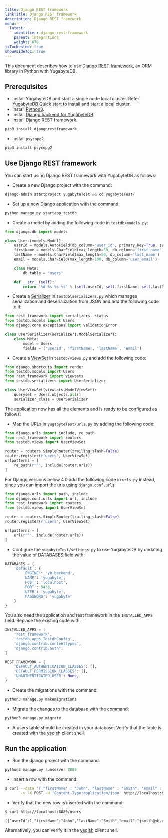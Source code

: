 ```yaml
---
title: Django REST framework
linkTitle: Django REST framework
description: Django REST framework
menu:
  latest:
    identifier: django-rest-framework
    parent: integrations
    weight: 670
isTocNested: true
showAsideToc: true
---
```


This document describes how to use [Django REST framework](https://www.django-rest-framework.org/), an ORM library in Python with YugabyteDB.

## Prerequisites

- Install YugabyteDB and start a single node local cluster. Refer [YugabyteDB Quick start](../../quick-start/) to install and start a local cluster.
- Install [Python3](https://www.python.org/downloads/).
- Install [Django backend for YugabyteDB](https://github.com/yugabyte/yb-django).
- Install Django REST framework.

```sh
pip3 install djangorestframework
```

- Install `psycopg2`.

```sh
pip3 install psycopg2
```

## Use Django REST framework

You can start using Django REST framework with YugabyteDB as follows:

- Create a new Django project with the command:

```python
django-admin startproject yugabyteTest && cd yugabyteTest/
```

- Set up a new Django application with the command:

```python
python manage.py startapp testdb
```

- Create a model by adding the following code in `testdb/models.py`:

```python
from django.db import models

class Users(models.Model):
    userId = models.AutoField(db_column='user_id', primary_key=True, serialize=False)
    firstName = models.CharField(max_length=50, db_column='first_name')
    lastName = models.CharField(max_length=50, db_column='last_name')
    email = models.CharField(max_length=100, db_column='user_email')

    class Meta:
        db_table = "users"

    def __str__(self):
        return '%d %s %s %s' % (self.userId, self.firstName, self.lastName, self.email)

```

- Create a [Serializer](https://www.django-rest-framework.org/api-guide/serializers/) in  `testdb\serializers.py` which manages serialization and deserialization from JSON and add the following code to it:

```python
from rest_framework import serializers, status
from testdb.models import Users
from django.core.exceptions import ValidationError

class UserSerializer(serializers.ModelSerializer):
    class Meta:
        model = Users
        fields = ('userId', 'firstName', 'lastName', 'email')
```

- Create a [ViewSet](https://www.django-rest-framework.org/api-guide/viewsets/) in `testdb/views.py` and add the following code:

```python
from django.shortcuts import render
from testdb.models import Users
from rest_framework import viewsets
from testdb.serializers import UserSerializer

class UserViewSet(viewsets.ModelViewSet):
    queryset = Users.objects.all()
    serializer_class = UserSerializer
```

The application now has all the elements and is ready to be configured as follows:

- Map the URLs in `yugabyteTest/urls.py` by adding the following code:

```python
from django.urls import include, re_path
from rest_framework import routers
from testdb.views import UserViewSet

router = routers.SimpleRouter(trailing_slash=False)
router.register(r'users', UserViewSet)
urlpatterns = [
    re_path(r'^', include(router.urls))
]
```

For Django versions below 4.0 add the following code in `urls.py` instead, since you can import the urls using `django.conf.urls`:

```python
from django.urls import path, include
from django.conf.urls import url, include
from rest_framework import routers
from testdb.views import UserViewSet

router = routers.SimpleRouter(trailing_slash=False)
router.register(r'users', UserViewSet)

urlpatterns = [
    url(r'^', include(router.urls))
]
```

- Configure the `yugabyteTest/settings.py` to use YugabyteDB by updating the value of DATABASES field with:

```python
DATABASES = {
    'default': {
        'ENGINE': 'yb_backend',
        'NAME': 'yugabyte',
        'HOST': 'localhost',
        'PORT': 5433,
        'USER': 'yugabyte',
        'PASSWORD': 'yugabyte'
    }
}
```

You also need the application and rest framework in the `INSTALLED_APPS` field. Replace the existing code with:

```python
INSTALLED_APPS = [
    'rest_framework',
    'testdb.apps.TestdbConfig',
    'django.contrib.contenttypes',
    'django.contrib.auth',
]

REST_FRAMEWORK = {
    'DEFAULT_AUTHENTICATION_CLASSES': [],
    'DEFAULT_PERMISSION_CLASSES': [],
    'UNAUTHENTICATED_USER': None,
}
```

- Create the migrations with the command:

```python
python3 manage.py makemigrations
```

- Migrate the changes to the database with the command:

```python
python3 manage.py migrate
```

- A users table should be created in your database. Verify that the table is created with the [ysqlsh](../../explore/ysql-language-features/databases-schemas-tables/#list-tables) client shell.

## Run the application

- Run the django project with the command:

```python
python3 manage.py runserver 8080
```

- Insert a row with the command:

```sh
$ curl --data '{ "firstName" : "John", "lastName" : "Smith", "email" : "jsmith@yb.com" }' \
       -v -X POST -H 'Content-Type:application/json' http://localhost:8080/users
```

- Verify that the new row is inserted with the command:

```sh
$ curl http://localhost:8080/users
```

```output
[{"userId":1,"firstName":"John","lastName":"Smith","email":"jsmith@yb.com"}]
```

Alternatively, you can verify it in the [ysqlsh](../../explore/ysql-language-features/databases-schemas-tables/#describe-a-table) client shell.
